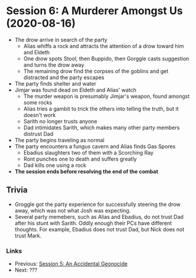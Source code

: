 # Session 6: A Murderer Amongst Us (2020-08-16)
* The drow arrive in search of the party
    * Alias whiffs a rock and attracts the attention of a drow toward him and Eldeth
    * One drow spots Stool, then Buppido, then Gorggle casts suggestion and turns the drow away
    * The remaining drow find the corpses of the goblins and get distracted and the party escapes
* The party finds shelter and water
* Jimjar was found dead on Eldeth and Alias' watch
    * The murder weapon is presumably Jimjar's weapon, found amongst some rocks
    * Alias tries a gambit to trick the others into telling the truth, but it doesn't work
    * Sarith no longer trusts anyone
    * Dad intimidates Sarith, which makes many other party members distrust Dad
* The party begins traveling as normal
* The party encounters a fungus cavern and Alias finds Gas Spores
    * Ebadius slaughters two of them with a Scorching Ray
    * Ront punches one to death and suffers greatly
    * Dad kills one using a rock
* **The session ends before resolving the end of the combat**

## Trivia
* Groggle got the party experience for successfully steering the drow away, which was not what Josh was expecting.
* Several party memebers, such as Alias and Ebadius, do not trust Dad after his stunt with Sarith. Oddly enough their PCs have different thoughts. For example, Ebadius does not trust Dad, but Nick does not trust Mark.

### Links
* Previous: [Session 5: An Accidental Geonocide](session5-07-26.md)
* Next: ???
